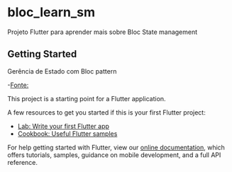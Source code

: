 # bloc_learn_sm

Projeto Flutter para aprender mais sobre Bloc State management

## Getting Started

Gerência de Estado com Bloc pattern

-[Fonte:](https://flutterando.com.br/2019/05/11/gerencia-de-estado-com-bloc-parte-1/)

This project is a starting point for a Flutter application.

A few resources to get you started if this is your first Flutter project:

- [Lab: Write your first Flutter app](https://flutter.dev/docs/get-started/codelab)
- [Cookbook: Useful Flutter samples](https://flutter.dev/docs/cookbook)

For help getting started with Flutter, view our
[online documentation](https://flutter.dev/docs), which offers tutorials,
samples, guidance on mobile development, and a full API reference.
